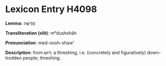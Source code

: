 # Lexicon Entry H4098

**Lemma**: מְדֻשָּׁה

**Transliteration (xlit)**: mᵉdushshâh

**Pronunciation**: med-oosh-shaw'

**Description**:
from דּוּשׁ; a threshing, i.e. (concretely and figuratively) down-trodden people; threshing.
